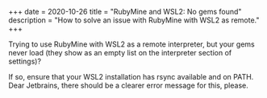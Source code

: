 +++
date = 2020-10-26
title = "RubyMine and WSL2: No gems found"
description = "How to solve an issue with RubyMine with WSL2 as remote."
+++

Trying to use RubyMine with WSL2 as a remote interpreter, but your gems never
load (they show as an empty list on the interpreter section of settings)?

If so, ensure that your WSL2 installation has rsync available and on PATH. Dear
Jetbrains, there should be a clearer error message for this, please.

